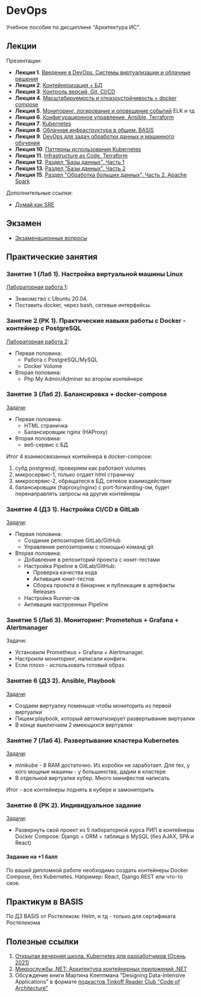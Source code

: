 # DevOps

Учебное пособие по дисциплине "Архитектура ИС".

## Лекции
Презентации:

* **Лекция 1**. [Введение в DevOps. Системы виртуализации и облачные решения](lectures/lec1/L1.pptx) 
* **Лекция 2**. [Контейнеризация + БД](lectures/lec2/L2.pptx) 
* **Лекция 3**. [Контроль версий, Git, CI/CD](lectures/lec1) 
* **Лекция 4**. [Масштабируемость и отказоустойчивость + docker compose](lectures/lec1) 
* **Лекция 5**. [Мониторинг, логирование и оповещение событий](lectures/lec1) 
ELK и тд
* **Лекция 6**. [Конфигурационное управление. Ansible, Terraform](lectures/lec1) 
* **Лекция 7**. [Kubernetes](lectures/lec1)
* **Лекция 8**. [Облачная инфраструктура в общем. BASIS](lectures/lec1) 
* **Лекция 9**. [DevOps для задач  обработки данных и машинного обучения](lectures/lec1) 
* **Лекция 10**. [Паттерны использования Kubernetes](lectures/lec1) 
* **Лекция 11**. [Infrastructure as Code. Terraform](lectures/lec1) 
* **Лекция 12**. [Раздел "Базы данных". Часть 1](lectures/lec1) 
* **Лекция 13**. [Раздел "Базы данных". Часть 2](lectures/lec1) 
* **Лекция 15**. [Раздел "Обработка больших данных". Часть 2. Apache Spark](lectures/lec1) 

Дополнительные ссылки:

* [Думай как SRE](lectures/lec1)

## Экзамен

* [Экзаменационные вопросы](exam.md)

## Практические занятия

### Занятие 1 (Лаб 1). Настройка виртуальной машины Linux


[Лабораторная работа 1](labs/L1.pdf):

* Знакомство с Ubuntu 20.04.
* Поставить docker, через bash, сетевые интерфейсы.

### Занятие 2 (РК 1). Практические навыки работы с Docker - контейнер с PostgreSQL


[Лабораторная работа 2](labs/L2.pdf):

* Первая половина:
  * Работа с PostgreSQL/MySQL
  * Docker Volume
* Вторая половина:
  * Php My Admin/Adminer во втором контейнере

### Занятие 3 (Лаб 2). Балансировка + docker-compose


[Задачи](labs/L2.pdf):

* Первая половина:
  * HTML страничка
  * Балансировщик nginx (HAProxy)
* Вторая половина:
  * веб-сервис с БД

Итог 4 взаимосвязанных контейнера в docker-compose:

1. субд postgresql, проверяем как работают volumes
2. микросервис-1, только отдает html страничку
3. микросервис-2, обращатеся в БД, сетевое взаимодействие
4. балансировщик (haproxy/nginx) с port-forwarding-ом, будет перенаправлять запросы на другие контейнеры

### Занятие 4 (ДЗ 1). Настройка CI/CD в GitLab


[Задачи](labs/L2.pdf):

* Первая половина:
  * Создание репозитория GitLab/GitHub
  * Управление репозиторием с помощью команд git
* Вторая половина:
  * Добавление в репозиторий проекта с юнит-тестами
  * Настройка Pipeline в GitLab/GitHub:
    * Проверка качества кода
    * Активация юнит-тестов
    * Сборка проекта в бинарник и публикация в артефакты Releases
  * Настройка Runner-ов
  * Активация настроенных Pipeline

### Занятие 5 (Лаб 3). Мониторинг: Prometehus + Grafana + Alertmanager

Задачи:

* Установили Prometheus + Grafana + Alertmanager.
* Настроили мониторинг, написали конфиги.
* Если плохо - использовать готовый образ

### Занятие 6 (ДЗ 2). Ansible, Playbook


[Задачи](labs/L2.pdf):

* Создаем виртуалку поменьше чтобы мониторить из первой виртуалки
* Пишем playbook, который автоматизирует развертывание виртуалки
* В конце выключаем 2 имеющихся виртуалки

### Занятие 7 (Лаб 4). Развертывание кластера Kubernetes


[Задачи](labs/L2.pdf):

* minikube - 8 RAM достаточно. Из коробки не заработает. Для тех, у кого мощные машины - у большинства, дадим в кластере
* В отдельной виртуалке кубер. Много манифестов написать

Итог - все контейнеры поднять в кубере и замониторить

### Занятие 8 (РК 2). Индивидуальное задание

[Задачи](labs/L2.pdf):

* Развернуть свой проект из 5 лабораторной курса РИП в контейнеры Docker Compose: Django + ORM + таблица в MySQL (без AJAX, SPA и React)

#### Задание на +1 балл

По вашей дипломной работе необходимо создать контейнеры Docker Compose, без Kubernetes. Например: React, Django REST или что-то свое.

## Практикум в BASIS

По ДЗ BASIS от Ростелеком: Helm, и тд - только для сертификата Ростелекома

## Полезные ссылки

1. [Открытая вечерняя школа. Kubernetes для разработчиков (Осень 2021)](https://www.youtube.com/playlist?list=PL8D2P0ruohOBSA_CDqJLflJ8FLJNe26K-)
2. [Микрослужбы .NET: Архитектура контейнерных приложений .NET](https://learn.microsoft.com/ru-ru/dotnet/architecture/microservices/)
3. Обсуждение книги Мартина Клеппмана "Designing Data-Intensive Applications" в формате [подкастов Tinkoff Reader Club "Code of Architecture"](https://www.youtube.com/playlist?list=PLLrf_044z4JpIlGkIDn6sdBstsTkKMXU6)
